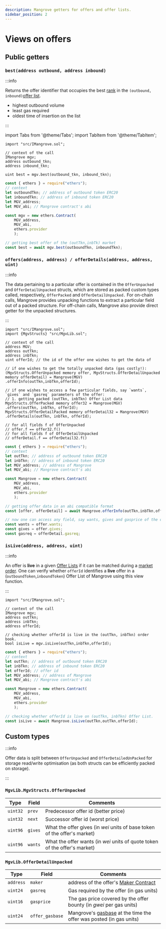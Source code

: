 ```yaml
---
description: Mangrove getters for offers and offer lists.
sidebar_position: 2
---
```


# Views on offers

## Public getters

### `best(address outbound, address inbound)`

:::info

Returns the offer identifier that occupies the best [rank](offer-list.md#offer-rank) in the `(outbound, inbound)`[offer list](offer-list.md).

* highest outbound volume
* least gas required
* oldest time of insertion on the list

:::

import Tabs from '@theme/Tabs';
import TabItem from '@theme/TabItem';

<Tabs>
<TabItem value="solidity" label="Solidity" default>

```solidity
import "src/IMangrove.sol";

// context of the call
IMangrove mgv;
address outbound_tkn;
address inbound_tkn;

uint best = mgv.best(outbound_tkn, inbound_tkn); 
```

</TabItem>
<TabItem value="ethersjs" label="ethers.js">

```javascript
const { ethers } = require("ethers");
// context
let outboundTkn; // address of outbound token ERC20
let inboundTkn; // address of inbound token ERC20
let MGV_address;
let MGV_abi; // Mangrove contract's abi

const mgv = new ethers.Contract(
    MGV_address, 
    MGV_abi, 
    ethers.provider
    );

// getting best offer of the (outTkn,inbTk) market
const best = await mgv.best(outboundTkn, inboundTkn); 
```

</TabItem>
</Tabs>

### `offers(address, address) / offerDetails(address, address, uint)`

:::info

The data pertaining to a particular offer is contained in the `OfferUnpacked` and `OfferDetailUnpacked` structs, which are stored as packed custom types called, respectively, `OfferPacked` and `OfferDetailUnpacked.` For on-chain calls, Mangrove provides unpacking functions to extract a particular field out of a packed structure. For off-chain calls, Mangrove also provide direct getter for the unpacked structures.&#x20;

:::

<Tabs>
<TabItem value="solidity" label="Solidity">

```solidity
import "src/IMangrove.sol";
import {MgvStructs} "src/MgvLib.sol";

// context of the call
address MGV;
address outTkn; 
address inbTkn;
uint offerId; // the id of the offer one wishes to get the data of

// if one wishes to get the totally unpacked data (gas costly!):
(MgvStructs.OfferUnpacked memory offer, MgvStructs.OfferDetailUnpacked memory offerDetail) = Mangrove(MGV)
.offerInfo(outTkn,inbTkn,offerId);

// if one wishes to access a few particular fields, say `wants`, `gives` and `gasreq` parameters of the offer: 
// 1. getting packed (outTkn, inbTkn) Offer List data
MgvStructs.OfferPacked memory offer32 = Mangrove(MGV)
.offers(outTkn, inbTkn, offerId);
MgvStructs.OfferDetailPacked memory offerDetail32 = Mangrove(MGV)
.offerDetails(outTkn, inbTkn, offerId);

// for all fields f of OfferUnpacked
// offer.f == offer32.f()
// for all fields f of OfferDetailUnpacked
// offerDetail.f == offerDetail32.f()

```

</TabItem>
<TabItem value="ethersjs" label="ethers.js">

```javascript
const { ethers } = require("ethers");
// context
let outTkn; // address of outbound token ERC20
let inbTkn; // address of inbound token ERC20
let MGV_address; // address of Mangrove
let MGV_abi; // Mangrove contract's abi

const Mangrove = new ethers.Contract(
    MGV_address, 
    MGV_abi, 
    ethers.provider
    );

// getting offer data in an abi compatible format
const [offer, offerDetail] = await Mangrove.offerInfo(outTkn,inbTkn,offerId);

// now one can access any field, say wants, gives and gasprice of the offer:
const wants = offer.wants;
const gives = offer.gives;
const gasreq = offerDetail.gasreq;
```

</TabItem>
</Tabs>

### `isLive(address, address, uint)`

:::info

An offer is **live** in a given [Offer Lists](offer-list.md) if it can be matched during a [market order](taker-order/). One can  verify whether `offerId` identifies a **live** offer in a (`outboundToken`,`inboundToken`) Offer List of Mangrove using this view function.

:::

<Tabs>
<TabItem value="solidity" label="Solidity">

```solidity
import "src/IMangrove.sol";

// context of the call
IMangrove mgv;
address outTkn;
address inbTkn;
address offerId;

// checking whether offerId is live in the (outTkn, inbTkn) order book.
bool isLive = mgv.isLive(outTkn,inbTkn,offerId);
```

</TabItem>

<TabItem value="ethersjs" label="ethers.js">

```javascript
const { ethers } = require("ethers");
// context
let outTkn; // address of outbound token ERC20
let inbTkn; // address of inbound token ERC20
let offerId; // offer id
let MGV_address; // address of Mangrove
let MGV_abi; // Mangrove contract's abi

const Mangrove = new ethers.Contract(
    MGV_address, 
    MGV_abi, 
    ethers.provider
    );

// checking whether offerId is live on (outTkn, inbTkn) Offer List.
const isLive = await Mangrove.isLive(outTkn,outTkn,offerId);
```

</TabItem>
</Tabs>

## Custom types

:::info 

Offer data is split between `OfferUnpacked` and `OfferDetailedUnPacked` for  storage read/write optimisation (as both structs can be efficiently packed on storage).

:::

### `MgvLib.MgvStructs.OfferUnpacked`

| Type     | Field   | Comments                                                                   |
| -------- | ------- | -------------------------------------------------------------------------- |
| `uint32` | `prev`  | Predecessor offer id (better price)                                        |
| `uint32` | `next`  | Successor offer id (worst price)                                           |
| `uint96` | `gives` | What the offer gives (in _wei_ units of base token of the offer's market)  |
| `uint96` | `wants` | What the offer wants (in _wei_ units of quote token of the offer's market) |

### `MgvLib.OfferDetailUnpacked`

| Type      | Field           | Comments                                                                                                                                  |
| --------- | --------------- | ----------------------------------------------------------------------------------------------------------------------------------------- |
| `address` | `maker`         | address of the offer's [Maker Contract](reactive-offer/maker-contract.md)                                                                 |
| `uint24`  | `gasreq`        | Gas required by the offer (in gas units)                                                                                                  |
| `uint16`  | `gasprice`      | The gas price covered by the offer bounty (in _gwei_ per gas units)                                                                       |
| `uint24`  | `offer_gasbase` | Mangrove's [gasbase](../governance-parameters/mangrove-configuration.md#local-parameters) at the time the offer was posted (in gas units) |

##

